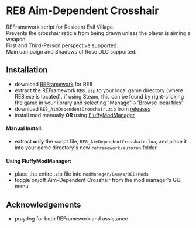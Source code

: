 # RE8 Aim-Dependent Crosshair
REFramework script for Resident Evil Village.  
Prevents the crosshair reticle from being drawn unless the player is aiming a weapon.  
First and Third-Person perspective supported.  
Main campaign and Shadows of Rose DLC supported.

## Installation
- download [REFramework](https://github.com/praydog/REFramework/releases) for RE8
- extract the REFramework `RE8.zip` to your local game directory (where RE8.exe is located). if using Steam, this can be found by right-clicking the game in your library and selecting "Manage"->"Browse local files"
- download `RE8_AimDependentCrosshair.zip` from [releases](https://github.com/andrewcreekmore/RE8_AimDependentCrosshair/releases)
- install mod manually <strong> OR </strong> using [FluffyModManager](https://www.nexusmods.com/residentevilvillage/mods/18)

#### Manual Install:
- extract <strong>only</strong> the script file, `RE8_AimDependentCrosshair.lua`, and place it into your game directory's new `reframework/autorun` folder

#### Using FluffyModManager:
- place the entire .zip file into `ModManager/Games/RE8\Mods`
- toggle on/off Aim-Dependent Crosshair from the mod manager's GUI menu

## Acknowledgements
- praydog for both REFramework and assistance
